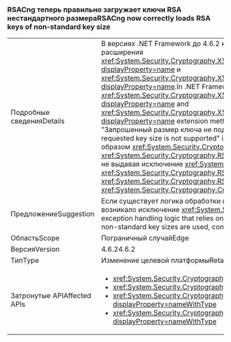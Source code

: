 ### <a name="rsacng-now-correctly-loads-rsa-keys-of-non-standard-key-size"></a><span data-ttu-id="32035-101">RSACng теперь правильно загружает ключи RSA нестандартного размера</span><span class="sxs-lookup"><span data-stu-id="32035-101">RSACng now correctly loads RSA keys of non-standard key size</span></span>

|   |   |
|---|---|
|<span data-ttu-id="32035-102">Подробные сведения</span><span class="sxs-lookup"><span data-stu-id="32035-102">Details</span></span>|<span data-ttu-id="32035-103">В версиях .NET Framework до 4.6.2 клиенты с нестандартным размером ключа для сертификатов RSA не могли получить доступ к этим ключам через методы расширения <xref:System.Security.Cryptography.X509Certificates.RSACertificateExtensions.GetRSAPublicKey(System.Security.Cryptography.X509Certificates.X509Certificate2)?displayProperty=name> и <xref:System.Security.Cryptography.X509Certificates.RSACertificateExtensions.GetRSAPrivateKey(System.Security.Cryptography.X509Certificates.X509Certificate2)?displayProperty=name>.</span><span class="sxs-lookup"><span data-stu-id="32035-103">In .NET Framework versions prior to 4.6.2, customers with non-standard key sizes for RSA certificates are unable to access those keys via the <xref:System.Security.Cryptography.X509Certificates.RSACertificateExtensions.GetRSAPublicKey(System.Security.Cryptography.X509Certificates.X509Certificate2)?displayProperty=name> and <xref:System.Security.Cryptography.X509Certificates.RSACertificateExtensions.GetRSAPrivateKey(System.Security.Cryptography.X509Certificates.X509Certificate2)?displayProperty=name> extension methods.</span></span>  <span data-ttu-id="32035-104">Возникало исключение <xref:System.Security.Cryptography.CryptographicException?displayProperty=name> с сообщением &quot;Запрошенный размер ключа не поддерживается&quot;.</span><span class="sxs-lookup"><span data-stu-id="32035-104">A <xref:System.Security.Cryptography.CryptographicException?displayProperty=name> with the message &quot;The requested key size is not supported&quot; is thrown.</span></span> <span data-ttu-id="32035-105">В .NET Framework 4.6.2 эта проблема была устранена.</span><span class="sxs-lookup"><span data-stu-id="32035-105">In .NET Framework 4.6.2 this issue has been fixed.</span></span> <span data-ttu-id="32035-106">Аналогичным образом <xref:System.Security.Cryptography.RSA.ImportParameters(System.Security.Cryptography.RSAParameters)> и <xref:System.Security.Cryptography.RSACng.ImportParameters(System.Security.Cryptography.RSAParameters)> теперь работают с нестандартными размерами ключа, не выдавая исключение <xref:System.Security.Cryptography.CryptographicException?displayProperty=name>.</span><span class="sxs-lookup"><span data-stu-id="32035-106">Similarly, <xref:System.Security.Cryptography.RSA.ImportParameters(System.Security.Cryptography.RSAParameters)> and <xref:System.Security.Cryptography.RSACng.ImportParameters(System.Security.Cryptography.RSAParameters)> now work with non-standard key sizes without throwing <xref:System.Security.Cryptography.CryptographicException?displayProperty=name>s.</span></span>|
|<span data-ttu-id="32035-107">Предложение</span><span class="sxs-lookup"><span data-stu-id="32035-107">Suggestion</span></span>|<span data-ttu-id="32035-108">Если существует логика обработки исключений, которая полагается на предыдущее поведение, когда при использовании ключей нестандартного размера возникало исключение <xref:System.Security.Cryptography.CryptographicException?displayProperty=name>, возможно, следует удалить эту логику.</span><span class="sxs-lookup"><span data-stu-id="32035-108">If there is any exception handling logic that relies on the previous behavior where a <xref:System.Security.Cryptography.CryptographicException?displayProperty=name> is thrown when non-standard key sizes are used, consider removing the logic.</span></span>|
|<span data-ttu-id="32035-109">Область</span><span class="sxs-lookup"><span data-stu-id="32035-109">Scope</span></span>|<span data-ttu-id="32035-110">Пограничный случай</span><span class="sxs-lookup"><span data-stu-id="32035-110">Edge</span></span>|
|<span data-ttu-id="32035-111">Версия</span><span class="sxs-lookup"><span data-stu-id="32035-111">Version</span></span>|<span data-ttu-id="32035-112">4.6.2</span><span class="sxs-lookup"><span data-stu-id="32035-112">4.6.2</span></span>|
|<span data-ttu-id="32035-113">Тип</span><span class="sxs-lookup"><span data-stu-id="32035-113">Type</span></span>|<span data-ttu-id="32035-114">Изменение целевой платформы</span><span class="sxs-lookup"><span data-stu-id="32035-114">Retargeting</span></span>|
|<span data-ttu-id="32035-115">Затронутые API</span><span class="sxs-lookup"><span data-stu-id="32035-115">Affected APIs</span></span>|<ul><li><xref:System.Security.Cryptography.RSA.ImportParameters(System.Security.Cryptography.RSAParameters)?displayProperty=nameWithType></li><li><xref:System.Security.Cryptography.RSACng.ImportParameters(System.Security.Cryptography.RSAParameters)?displayProperty=nameWithType></li><li><xref:System.Security.Cryptography.X509Certificates.RSACertificateExtensions.GetRSAPrivateKey(System.Security.Cryptography.X509Certificates.X509Certificate2)?displayProperty=nameWithType></li><li><xref:System.Security.Cryptography.X509Certificates.RSACertificateExtensions.GetRSAPublicKey(System.Security.Cryptography.X509Certificates.X509Certificate2)?displayProperty=nameWithType></li></ul>|

